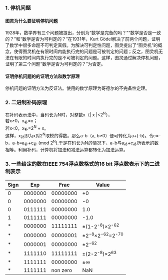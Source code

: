 ### 1. 停机问题
#### 图灵为什么要证明停机问题
1928年，数学界有三个问题被提出，分别为“数学是完备的吗？”“数学是否是一致的？”和“数学是否为可判定的？”在1931年，Kurt Gödel解决了前两个问题，证明了数学中很多命题不可判定真假。为解决可判定性问题，图灵提出了“图灵机”的概念，使得图灵机在有限时间内能执行完的问题是可被判定的问题；反之，图灵机无法在有限的时间内执行完的是不可被判定的问题。这样，图灵通过解决停机问题，证明了第三个问题“数学是否为可判定的？”为否定。
#### 证明停机问题的的证明方法和数学原理
停机问题的证明方法为反证法。使用的数学原理为哥德尔的不完备性定理。
### 2. 二进制补码原理
在补码表示法中，当码长为N时，对整数x（| x |<2<sup>N</sup>），  
若x≥0，x<sub>补</sub>=x；  
若x<0，x<sub>补</sub>=2<sup>N</sup> + x。  
这样，x<sub>补</sub>即为x对2<sup>N</sup>取模的得数。那么a-b（a, b≥0）便可转化为a+(-b)。令c=-b，a-b≡a<sub>补</sub>+c<sub>补</sub> (mod 2<sup>N</sup>).于是在码长为N的情况下，a-b与a<sub>补</sub>+c<sub>补</sub>所表示的数相等。利用补码，计算机将加法和减法运算都转化为加法运算。
### 3. 一些给定的数在IEEE 754浮点数格式的16 bit 浮点数表示下的二进制表示
 | Sign | Exp | Frac | Value |
 | ----- |--------| -------| ---- |
 | 0 | 0000000 | 00000000 | +0 |
 | 0 | 0000000 | 00000000 | -0 |
 | 0 | 0111111 | 00000000 | 1.0 |
 | 1 | 0111111 | 00000000 | -1.0 |
 | * | 0000000 | 11111111 | ±(1-2<sup>-8</sup>)×2<sup>-62</sup> |
 | * | 0000000 | 00000001 | ±2<sup>-8</sup>×2<sup>-62</sup>=2<sup>-70</sup> |
 | * | 0000001 | 00000000 | ±2<sup>-62</sup> |
 | * | 1111110 | 11111111 | ±(2-2<sup>-8</sup>)×2<sup>63</sup> |
 | * | 1111111 | 00000000 | ±∞ |
 | * | 1111111 | non zero | NaN |
 
